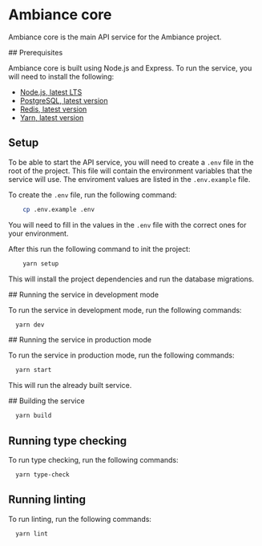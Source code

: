 # Ambiance core

Ambiance core is the main API service for the Ambiance project.

## Prerequisites

Ambiance core is built using Node.js and Express. To run the service, you will need to install the following:

- [Node.js, latest LTS](https://nodejs.org/en/)
- [PostgreSQL, latest version](https://www.postgresql.org/download/)
- [Redis, latest version](https://redis.io/download)
- [Yarn, latest version](https://yarnpkg.com/en/docs/install)

## Setup

To be able to start the API service, you will need to create a `.env` file in the root of the project. This file will contain the environment variables that the service will use. The
enviroment values are listed in the `.env.example` file.

To create the `.env` file, run the following command:

```bash
	cp .env.example .env
```

You will need to fill in the values in the `.env` file with the correct ones for your environment.

After this run the following command to init the project:

```bash
	yarn setup
```

This will install the project dependencies and run the database migrations.

## Running the service in development mode

To run the service in development mode, run the following commands:

```bash
  yarn dev
```

## Running the service in production mode

To run the service in production mode, run the following commands:

```bash
  yarn start
```

This will run the already built service.

## Building the service

```bash
  yarn build
```

## Running type checking

To run type checking, run the following commands:

```bash
  yarn type-check
```

## Running linting

To run linting, run the following commands:

```bash
  yarn lint
```
